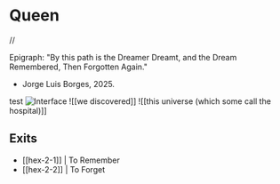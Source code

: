 # Queen
//

Epigraph:
"By this path is the Dreamer Dreamt, and the Dream Remembered, Then Forgotten Again."
- Jorge Luis Borges, 2025.

test
![Interface](/images/Interface.png)
![[we discovered]]
![[this universe (which some call the hospital)]]

## Exits
- [[hex-2-1]] | To Remember
- [[hex-2-2]] | To Forget 
